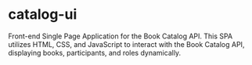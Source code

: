 # catalog-ui
Front-end Single Page Application for the Book Catalog API. This SPA utilizes HTML, CSS, and JavaScript to interact with the Book Catalog API, displaying books, participants, and roles dynamically.
